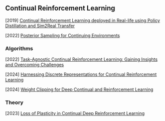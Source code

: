 ## Continual Reinforcement Learning

[2019] [Continual Reinforcement Learning deployed in Real-life using Policy Distillation and Sim2Real Transfer](https://arxiv.org/abs/1906.04452)

[2022] [Posterior Sampling for Continuing Environments](https://arxiv.org/abs/2211.15931)



### Algorithms

[2022] [Task-Agnostic Continual Reinforcement Learning: Gaining Insights and Overcoming Challenges](https://arxiv.org/abs/2205.14495)

[2024] [Harnessing Discrete Representations for Continual Reinforcement Learning](https://openreview.net/forum?id=o4AydSd3Lp)

[2024] [Weight Clipping for Deep Continual and Reinforcement Learning](https://arxiv.org/abs/2407.01704)



### Theory

[2023] [Loss of Plasticity in Continual Deep Reinforcement Learning](https://arxiv.org/abs/2303.07507)